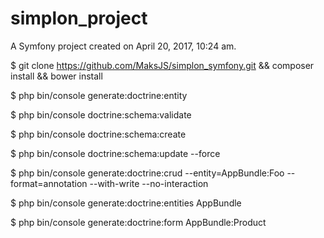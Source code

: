 simplon_project
===============

A Symfony project created on April 20, 2017, 10:24 am.

$ git clone https://github.com/MaksJS/simplon_symfony.git && composer install && bower install

$ php bin/console generate:doctrine:entity

$ php bin/console doctrine:schema:validate

$ php bin/console doctrine:schema:create

$ php bin/console doctrine:schema:update --force

$ php bin/console generate:doctrine:crud --entity=AppBundle:Foo --format=annotation --with-write --no-interaction

$ php bin/console generate:doctrine:entities AppBundle

$ php bin/console generate:doctrine:form AppBundle:Product
